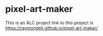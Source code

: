 # pixel-art-maker
This is an ALC project
link to this project is https://raymondeli.github.io/pixel-art-maker/
